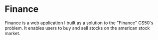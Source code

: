 # Finance
Finance is a web application I built as a solution to the "Finance" CS50's problem. It enables users to buy and sell stocks on the american stock market. 
